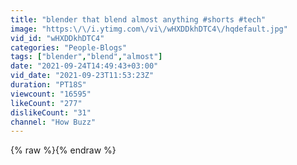 ```yaml
---
title: "blender that blend almost anything #shorts #tech"
image: "https:\/\/i.ytimg.com\/vi\/wHXDDkhDTC4\/hqdefault.jpg"
vid_id: "wHXDDkhDTC4"
categories: "People-Blogs"
tags: ["blender","blend","almost"]
date: "2021-09-24T14:49:43+03:00"
vid_date: "2021-09-23T11:53:23Z"
duration: "PT18S"
viewcount: "16595"
likeCount: "277"
dislikeCount: "31"
channel: "How Buzz"
---
```

{% raw %}{% endraw %}
